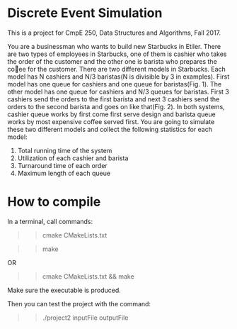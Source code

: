 # Discrete Event Simulation
This is a project for CmpE 250, Data Structures and Algorithms, Fall 2017.

You are a businessman who wants to build new Starbucks in Etiler. There
are two types of employees in Starbucks, one of them is cashier who takes the
order of the customer and the other one is barista who prepares the coee
for the customer.
There are two different models in Starbucks. Each model has N cashiers
and N/3 baristas(N is divisible by 3 in examples). First model has one queue
for cashiers and one queue for baristas(Fig. 1). The other model has one
queue for cashiers and N/3 queues for baristas. First 3 cashiers send the
orders to the first barista and next 3 cashiers send the orders to the second
barista and goes on like that(Fig. 2). In both systems, cashier queue works
by first come first serve design and barista queue works by most expensive
coffee served first.
You are going to simulate these two different models and collect the following
statistics for each model:
1. Total running time of the system
2. Utilization of each cashier and barista
3. Turnaround time of each order
4. Maximum length of each queue


# How to compile
In a terminal, call commands:

>> cmake CMakeLists.txt

>> make

OR

>> cmake CMakeLists.txt && make

Make sure the executable is produced.

Then you can test the project with the command:

>> ./project2 inputFile outputFile
